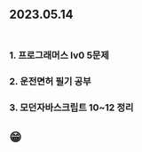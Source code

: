 ## 2023.05.14<br/><br/>

### 1. 프로그래머스 lv0 5문제


### 2. 운전면허 필기 공부


### 3. 모던자바스크립트 10~12 정리

## 😁
